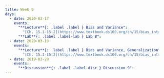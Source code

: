 ```yaml
---
title: Week 9
days:
  - date: 2020-03-17
    events:
      "**Lecture**{: .label .label } Bias and Variance":
        "[Ch. 15.1-15.2](https://www.textbook.ds100.org/ch/15/bias_intro.html)"
      "**Lab**{: .label .label-lab } Lab 8":
  - date: 2020-03-19
    events:
      "**Lecture**{: .label .label } Bias and Variance, Generalization":
        "[Ch. 15.1-15.2](https://www.textbook.ds100.org/ch/15/bias_intro.html)"
  - date: 2019-03-20
    events:
      "**Discussion**{: .label .label-disc } Discussion 9":
---
```

